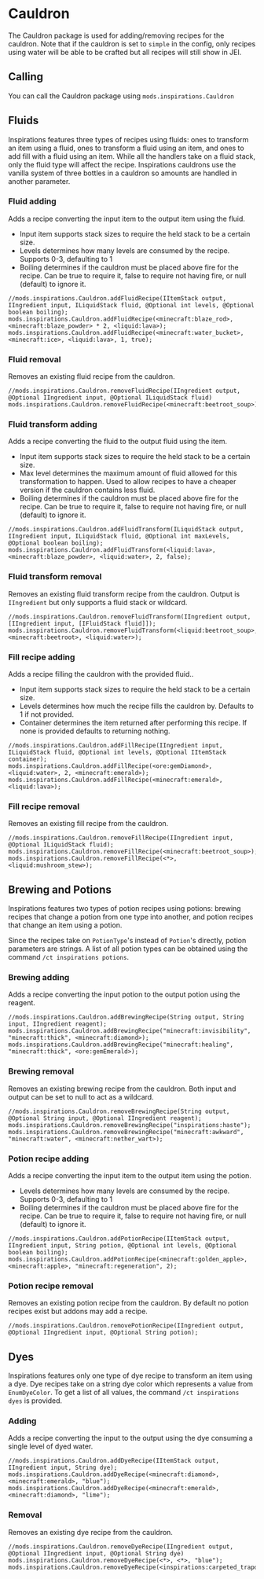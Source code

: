 # Cauldron

The Cauldron package is used for adding/removing recipes for the cauldron. Note that if the cauldron is set to `simple` in the config, only recipes using water will be able to be crafted but all recipes will still show in JEI.

## Calling
You can call the Cauldron package using `mods.inspirations.Cauldron`

## Fluids

Inspirations features three types of recipes using fluids: ones to transform an item using a fluid, ones to transform a fluid using an item, and ones to add fill with a fluid using an item. While all the handlers take on a fluid stack, only the fluid type will affect the recipe. Inspirations cauldrons use the vanilla system of three bottles in a cauldron so amounts are handled in another parameter.

### Fluid adding

Adds a recipe converting the input item to the output item using the fluid.

* Input item supports stack sizes to require the held stack to be a certain size.
* Levels determines how many levels are consumed by the recipe. Supports 0-3, defaulting to 1
* Boiling determines if the cauldron must be placed above fire for the recipe. Can be true to require it, false to require not having fire, or null (default) to ignore it.
```
//mods.inspirations.Cauldron.addFluidRecipe(IItemStack output, IIngredient input, ILiquidStack fluid, @Optional int levels, @Optional boolean boiling);
mods.inspirations.Cauldron.addFluidRecipe(<minecraft:blaze_rod>, <minecraft:blaze_powder> * 2, <liquid:lava>);
mods.inspirations.Cauldron.addFluidRecipe(<minecraft:water_bucket>, <minecraft:ice>, <liquid:lava>, 1, true);
```

### Fluid removal

Removes an existing fluid recipe from the cauldron.

```
//mods.inspirations.Cauldron.removeFluidRecipe(IIngredient output, @Optional IIngredient input, @Optional ILiquidStack fluid)
mods.inspirations.Cauldron.removeFluidRecipe(<minecraft:beetroot_soup>);
```

### Fluid transform adding

Adds a recipe converting the fluid to the output fluid using the item.

* Input item supports stack sizes to require the held stack to be a certain size.
* Max level determines the maximum amount of fluid allowed for this transformation to happen. Used to allow recipes to have a cheaper version if the cauldron contains less fluid.
* Boiling determines if the cauldron must be placed above fire for the recipe. Can be true to require it, false to require not having fire, or null (default) to ignore it.

```
//mods.inspirations.Cauldron.addFluidTransform(ILiquidStack output, IIngredient input, ILiquidStack fluid, @Optional int maxLevels, @Optional boolean boiling);
mods.inspirations.Cauldron.addFluidTransform(<liquid:lava>, <minecraft:blaze_powder>, <liquid:water>, 2, false);
```

### Fluid transform removal

Removes an existing fluid transform recipe from the cauldron. Output is `IIngredient` but only supports a fluid stack or wildcard.

```
//mods.inspirations.Cauldron.removeFluidTransform(IIngredient output, [IIngredient input, [IFluidStack fluid]]);
mods.inspirations.Cauldron.removeFluidTransform(<liquid:beetroot_soup>, <minecraft:beetroot>, <liquid:water>);
```

### Fill recipe adding

Adds a recipe filling the cauldron with the provided fluid..

* Input item supports stack sizes to require the held stack to be a certain size.
* Levels determines how much the recipe fills the cauldron by. Defaults to 1 if not provided.
* Container determines the item returned after performing this recipe. If none is provided defaults to returning nothing.

```
//mods.inspirations.Cauldron.addFillRecipe(IIngredient input, ILiquidStack fluid, @Optional int levels, @Optional IItemStack container);
mods.inspirations.Cauldron.addFillRecipe(<ore:gemDiamond>, <liquid:water>, 2, <minecraft:emerald>);
mods.inspirations.Cauldron.addFillRecipe(<minecraft:emerald>, <liquid:lava>);
```

### Fill recipe removal

Removes an existing fill recipe from the cauldron.

```
//mods.inspirations.Cauldron.removeFillRecipe(IIngredient input, @Optional ILiquidStack fluid);
mods.inspirations.Cauldron.removeFillRecipe(<minecraft:beetroot_soup>);
mods.inspirations.Cauldron.removeFillRecipe(<*>, <liquid:mushroom_stew>);
```

## Brewing and Potions

Inspirations features two types of potion recipes using potions: brewing recipes that change a potion from one type into another, and potion recipes that change an item using a potion.

Since the recipes take on `PotionType`'s instead of `Potion`'s directly, potion parameters are strings. A list of all potion types can be obtained using the command `/ct inspirations potions`.

### Brewing adding

Adds a recipe converting the input potion to the output potion using the reagent.

```
//mods.inspirations.Cauldron.addBrewingRecipe(String output, String input, IIngredient reagent);
mods.inspirations.Cauldron.addBrewingRecipe("minecraft:invisibility", "minecraft:thick", <minecraft:diamond>);
mods.inspirations.Cauldron.addBrewingRecipe("minecraft:healing", "minecraft:thick", <ore:gemEmerald>);
```

### Brewing removal

Removes an existing brewing recipe from the cauldron. Both input and output can be set to null to act as a wildcard.

```
//mods.inspirations.Cauldron.removeBrewingRecipe(String output, @Optional String input, @Optional IIngredient reagent);
mods.inspirations.Cauldron.removeBrewingRecipe("inspirations:haste");
mods.inspirations.Cauldron.removeBrewingRecipe("minecraft:awkward", "minecraft:water", <minecraft:nether_wart>);
```

### Potion recipe adding

Adds a recipe converting the input item to the output item using the potion.

* Levels determines how many levels are consumed by the recipe. Supports 0-3, defaulting to 1
* Boiling determines if the cauldron must be placed above fire for the recipe. Can be true to require it, false to require not having fire, or null (default) to ignore it.

```
//mods.inspirations.Cauldron.addPotionRecipe(IItemStack output, IIngredient input, String potion, @Optional int levels, @Optional boolean boiling);
mods.inspirations.Cauldron.addPotionRecipe(<minecraft:golden_apple>, <minecraft:apple>, "minecraft:regeneration", 2); 
```

### Potion recipe removal

Removes an existing potion recipe from the cauldron. By default no potion recipes exist but addons may add a recipe.

```
//mods.inspirations.Cauldron.removePotionRecipe(IIngredient output, @Optional IIngredient input, @Optional String potion);
```

## Dyes

Inspirations features only one type of dye recipe to transform an item using a dye. Dye recipes take on a string dye color which represents a value from `EnumDyeColor`. To get a list of all values, the command `/ct inspirations dyes` is provided.

### Adding

Adds a recipe converting the input to the output using the dye consuming a single level of dyed water.

```
//mods.inspirations.Cauldron.addDyeRecipe(IItemStack output, IIngredient input, String dye);
mods.inspirations.Cauldron.addDyeRecipe(<minecraft:diamond>, <minecraft:emerald>, "blue");
mods.inspirations.Cauldron.addDyeRecipe(<minecraft:emerald>, <minecraft:diamond>, "lime");
```

### Removal

Removes an existing dye recipe from the cauldron.

```
//mods.inspirations.Cauldron.removeDyeRecipe(IIngredient output, @Optional IIngredient input, @Optional String dye)
mods.inspirations.Cauldron.removeDyeRecipe(<*>, <*>, "blue");
mods.inspirations.Cauldron.removeDyeRecipe(<inspirations:carpeted_trapdoor_white>);
```
